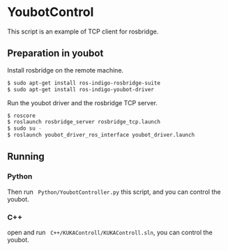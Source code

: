 # YoubotControl
This script is an example of TCP client for rosbridge.

## Preparation in youbot
Install rosbridge on the remote machine.
```bash
$ sudo apt-get install ros-indigo-rosbridge-suite
$ sudo apt-get install ros-indigo-youbot-driver
```

Run the youbot driver and the rosbridge TCP server.
```bash
$ roscore
$ roslaunch rosbridge_server rosbridge_tcp.launch
$ sudo su -
$ roslaunch youbot_driver_ros_interface youbot_driver.launch
```

## Running

### Python
Then run ` Python/YoubotController.py` this script, and you can control the youbot.

### C++
open and run ` C++/KUKAControll/KUKAControll.sln`, you can control the youbot.
